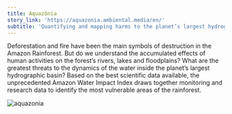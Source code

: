 ```yaml
---
title: Aquazônia
story_link: 'https://aquazonia.ambiental.media/en/'
subtitle: 'Quantifying and mapping harms to the planet’s largest hydrographic basin'
---
```


Deforestation and fire have been the main symbols of destruction in the Amazon Rainforest. But do we understand the accumulated effects of human activities on the forest’s rivers, lakes and floodplains? What are the greatest threats to the dynamics of the water inside the planet’s largest hydrographic basin? Based on the best scientific data available, the unprecedented Amazon Water Impact Index draws together monitoring and research data to identify the most vulnerable areas of the rainforest.

![aquazonia](aquazonia.png "aquazonia")